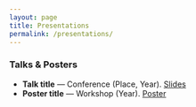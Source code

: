 ```yaml
---
layout: page
title: Presentations
permalink: /presentations/
---
```


### Talks & Posters
- **Talk title** — Conference (Place, Year). [Slides](/presentations/talk-title-slides.pdf)
- **Poster title** — Workshop (Year). [Poster](/presentations/poster-title.pdf)

